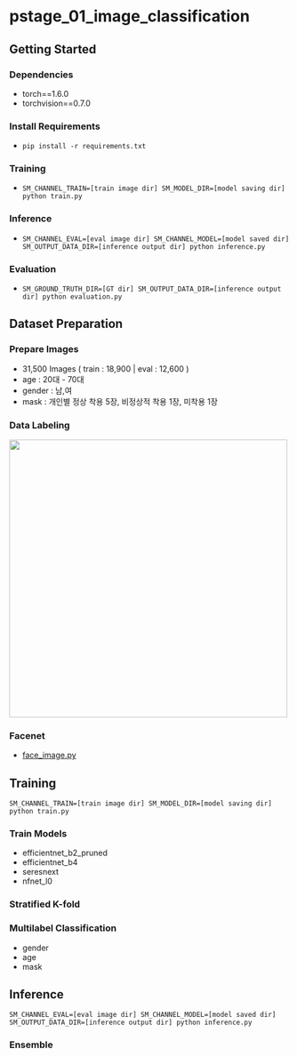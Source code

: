 # pstage_01_image_classification

## Getting Started    
### Dependencies
- torch==1.6.0
- torchvision==0.7.0                                                              

### Install Requirements
- `pip install -r requirements.txt`

### Training
- `SM_CHANNEL_TRAIN=[train image dir] SM_MODEL_DIR=[model saving dir] python train.py`

### Inference
- `SM_CHANNEL_EVAL=[eval image dir] SM_CHANNEL_MODEL=[model saved dir] SM_OUTPUT_DATA_DIR=[inference output dir] python inference.py`

### Evaluation
- `SM_GROUND_TRUTH_DIR=[GT dir] SM_OUTPUT_DATA_DIR=[inference output dir] python evaluation.py`

## Dataset Preparation
### Prepare Images
- 31,500 Images ( train : 18,900 | eval : 12,600 )
- age : 20대 - 70대
- gender : 남,여
- mask : 개인별 정상 착용 5장, 비정상적 착용 1장, 미착용 1장

### Data Labeling
<img src="https://user-images.githubusercontent.com/68593821/131881060-c6d16a84-1138-4a28-b273-418ea487548d.png" height="500"/>

### Facenet
 - [face_image.py](https://github.com/boostcampaitech2/image-classification-level1-06/blob/main/face_image.py)

## Training
`SM_CHANNEL_TRAIN=[train image dir] SM_MODEL_DIR=[model saving dir] python train.py`

### Train Models
- efficientnet_b2_pruned 
- efficientnet_b4
- seresnext
- nfnet_l0

### Stratified K-fold
### Multilabel Classification
- gender
- age
- mask


## Inference
`SM_CHANNEL_EVAL=[eval image dir] SM_CHANNEL_MODEL=[model saved dir] SM_OUTPUT_DATA_DIR=[inference output dir] python inference.py`

### Ensemble
